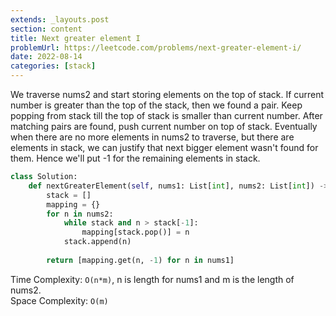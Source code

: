 ```yaml
---
extends: _layouts.post
section: content
title: Next greater element I
problemUrl: https://leetcode.com/problems/next-greater-element-i/
date: 2022-08-14
categories: [stack]
---
```


We traverse nums2 and start storing elements on the top of stack. If current number is greater than the top of the stack, then we found a pair. Keep popping from stack till the top of stack is smaller than current number. After matching pairs are found, push current number on top of stack. Eventually when there are no more elements in nums2 to traverse, but there are elements in stack, we can justify that next bigger element wasn't found for them. Hence we'll put -1 for the remaining elements in stack.

```python
class Solution:
    def nextGreaterElement(self, nums1: List[int], nums2: List[int]) -> List[int]:
        stack = []
        mapping = {}
        for n in nums2:
            while stack and n > stack[-1]:
                mapping[stack.pop()] = n
            stack.append(n)
        
        return [mapping.get(n, -1) for n in nums1]
```

Time Complexity: `O(n*m)`, n is length for nums1 and m is the length of nums2. <br/>
Space Complexity: `O(m)`